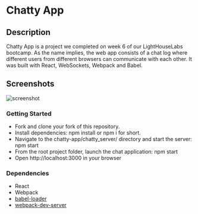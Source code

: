 
# Chatty App

## Description

Chatty App is a project we completed on week 6 of our LightHouseLabs bootcamp.
As the name implies, the web app consists of a chat log where different users from different browsers can communicate with each other. It was built with React, WebSockets, Webpack and Babel.

## Screenshots

![screenshot](https://user-images.githubusercontent.com/36380615/42705884-d2634922-86a2-11e8-9c25-bb52b8345aab.jpg)

### Getting Started

* Fork and clone your fork of this repository.
* Install dependencies: npm install or npm i for short.
* Navigate to the chatty-app/chatty_server/ directory and start the server: npm start
* From the root project folder, launch the chat application: npm start
* Open http://localhost:3000 in your browser


### Dependencies

* React
* Webpack
* [babel-loader](https://github.com/babel/babel-loader)
* [webpack-dev-server](https://github.com/webpack/webpack-dev-server)
